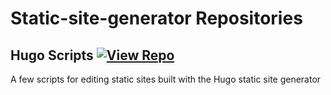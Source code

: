 # Static-site-generator Repositories

## Hugo Scripts [![View Repo](https://img.shields.io/badge/view-repo-green)](https://github.com/danielrosehill/Hugo-Scripts)
A few scripts for editing static sites built with the Hugo static site generator

